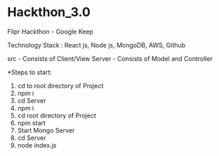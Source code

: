 # Hackthon_3.0
Flipr Hackthon - Google Keep

Technology Stack : React js, Node js, MongoDB, AWS, Github

src - Consists of Client/View
Server - Consists of Model and Controller

*Steps to start:

1. cd to root directory of Project
2. npm i
3. cd Server
4. npm i
5. cd root directory of Project
6. npm start
7. Start Mongo Server
8. cd Server
9. node index.js

